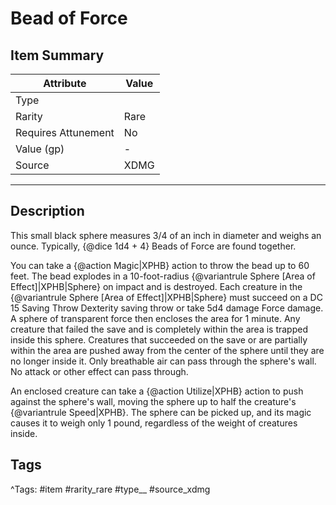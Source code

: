 # Bead of Force

## Item Summary

| Attribute            | Value                        |
|----------------------|------------------------------|
| Type                 |   |
| Rarity               | Rare             |
| Requires Attunement  | No                |
| Value (gp)           | -    |
| Source               | XDMG |

---

## Description

This small black sphere measures 3/4 of an inch in diameter and weighs an ounce. Typically, {@dice 1d4 + 4} Beads of Force are found together.

You can take a {@action Magic|XPHB} action to throw the bead up to 60 feet. The bead explodes in a 10-foot-radius {@variantrule Sphere [Area of Effect]|XPHB|Sphere} on impact and is destroyed. Each creature in the {@variantrule Sphere [Area of Effect]|XPHB|Sphere} must succeed on a DC 15 Saving Throw Dexterity saving throw or take 5d4 damage Force damage. A sphere of transparent force then encloses the area for 1 minute. Any creature that failed the save and is completely within the area is trapped inside this sphere. Creatures that succeeded on the save or are partially within the area are pushed away from the center of the sphere until they are no longer inside it. Only breathable air can pass through the sphere's wall. No attack or other effect can pass through.

An enclosed creature can take a {@action Utilize|XPHB} action to push against the sphere's wall, moving the sphere up to half the creature's {@variantrule Speed|XPHB}. The sphere can be picked up, and its magic causes it to weigh only 1 pound, regardless of the weight of creatures inside.

## Tags

^Tags: #item #rarity_rare #type__ #source_xdmg